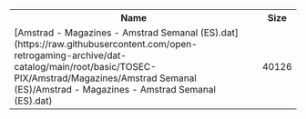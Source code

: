 <table>
<tr><th>Name</th><th>Size</th></tr>
<tr><td>[Amstrad - Magazines - Amstrad Semanal (ES).dat](https://raw.githubusercontent.com/open-retrogaming-archive/dat-catalog/main/root/basic/TOSEC-PIX/Amstrad/Magazines/Amstrad Semanal (ES)/Amstrad - Magazines - Amstrad Semanal (ES).dat)</td><td>40126</td></tr>
</table>
